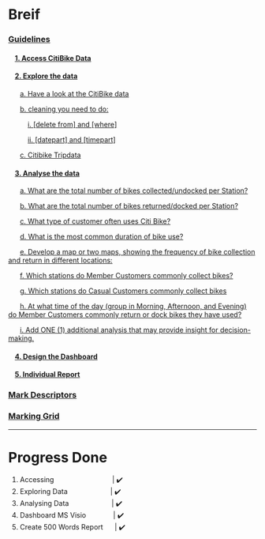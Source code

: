 # Breif

<h3>

[Guidelines](https://github.com/No3Mc/Citi-Bike-Analysis/wiki#use-the-following-guidelines-to-apply-sas-studio) <br>
</h3>
<h4>

&nbsp;&nbsp;&nbsp; [1. Access CitiBike Data](https://github.com/No3Mc/Citi-Bike-Analysis/wiki#1------------------------------------------------------------------------------------------------------------------------------------------) <br>
</h4>
<h4>

&nbsp;&nbsp;&nbsp; [2. Explore the data](https://github.com/No3Mc/Citi-Bike-Analysis/wiki#2-----------------------------------------------------------------------------------------------------------------------------------------) <br>
</h4>

&nbsp;&nbsp;&nbsp;&nbsp;&nbsp; [a. Have a look at the CitiBike data](https://github.com/No3Mc/Citi-Bike-Analysis/wiki#-1)  <br>

&nbsp;&nbsp;&nbsp;&nbsp;&nbsp; [b. cleaning you need to do:](https://github.com/No3Mc/Citi-Bike-Analysis/wiki#-2)  <br>

&nbsp;&nbsp;&nbsp;&nbsp;&nbsp;&nbsp;&nbsp;&nbsp;&nbsp; [i. [delete from] and [where]](https://github.com/No3Mc/Citi-Bike-Analysis/wiki#-i-some-bikes-were-not-returned-by-customers-this-is-represented-by-empty-or-incorrectly-inputted-data-under-the-end_station_name-and-end_station_id-columns-you-will-need-to-removeexclude-these-from-your-dataset-using-sas-studio-code-hint-use-a-sql-procedure-proc-sql-with-delete-from-and-where-statements--)  <br>

&nbsp;&nbsp;&nbsp;&nbsp;&nbsp;&nbsp;&nbsp;&nbsp;&nbsp; [ii. [datepart] and [timepart]](https://github.com/No3Mc/Citi-Bike-Analysis/wiki#-ii-you-will-need-to-split-the-following-columns-into-date-and-time-and-reformat-the-date-hint-consider-datepart-and-timepart-functions)  <br>

&nbsp;&nbsp;&nbsp;&nbsp;&nbsp; [c. Citibike Tripdata](https://github.com/No3Mc/Citi-Bike-Analysis/wiki#------citibike-tripdata------) <br>

<h4>

&nbsp;&nbsp;&nbsp; [3. Analyse the data](https://github.com/No3Mc/Citi-Bike-Analysis/wiki#3-----------------------------------------------------------------------------------------------------------------------------------------) <br>
</h4>

&nbsp;&nbsp;&nbsp;&nbsp;&nbsp; [a. What are the total number of bikes collected/undocked per Station?](https://github.com/No3Mc/Citi-Bike-Analysis/wiki#a-)  <br>

&nbsp;&nbsp;&nbsp;&nbsp;&nbsp; [b. What are the total number of bikes returned/docked per Station?](https://github.com/No3Mc/Citi-Bike-Analysis/wiki#b-)  <br>

&nbsp;&nbsp;&nbsp;&nbsp;&nbsp; [c. What type of customer often uses Citi Bike?](https://github.com/No3Mc/Citi-Bike-Analysis/wiki#c-)  <br>

&nbsp;&nbsp;&nbsp;&nbsp;&nbsp; [d. What is the most common duration of bike use?](https://github.com/No3Mc/Citi-Bike-Analysis/wiki#d-)  <br>

&nbsp;&nbsp;&nbsp;&nbsp;&nbsp; [e. Develop a map or two maps, showing the frequency of bike collection and return in different locations:](https://github.com/No3Mc/Citi-Bike-Analysis/wiki#e-)  <br>

&nbsp;&nbsp;&nbsp;&nbsp;&nbsp; [f. Which stations do Member Customers commonly collect bikes?](https://github.com/No3Mc/Citi-Bike-Analysis/wiki#f-)  <br>

&nbsp;&nbsp;&nbsp;&nbsp;&nbsp; [g. Which stations do Casual Customers commonly collect bikes](https://github.com/No3Mc/Citi-Bike-Analysis/wiki#g-)  <br>

&nbsp;&nbsp;&nbsp;&nbsp;&nbsp; [h. At what time of the day (group in Morning, Afternoon, and Evening) do Member Customers commonly return or dock bikes they have used?](https://github.com/No3Mc/Citi-Bike-Analysis/wiki#h-)  <br>

&nbsp;&nbsp;&nbsp;&nbsp;&nbsp; [i. Add ONE (1) additional analysis that may provide insight for decision-making.](https://github.com/No3Mc/Citi-Bike-Analysis/wiki#i-)  <br>
<h4>

&nbsp;&nbsp;&nbsp; [4. Design the Dashboard](https://github.com/No3Mc/Citi-Bike-Analysis/wiki#4-----------------------------------------------------------------------------------------------------------------------------------------) <br>
</h4>
<h4>

&nbsp;&nbsp;&nbsp; [5. Individual Report](https://github.com/No3Mc/Citi-Bike-Analysis/wiki#5-----------------------------------------------------------------------------------------------------------------------------------------) <br>
</h4>

<h3>

[Mark Descriptors](https://github.com/No3Mc/Citi-Bike-Analysis/wiki#-undergraduate-mark-descriptors-to-guide-tutor-evaluations-in-written-reports-) <br>
</h3>
<h3>

[Marking Grid](https://github.com/No3Mc/Citi-Bike-Analysis/wiki#marking-grid) <br>
</h4>



---

# Progress Done

1.  Accessing &nbsp;&nbsp;&nbsp;&nbsp;&nbsp;&nbsp;&nbsp;&nbsp;&nbsp;&nbsp;&nbsp;&nbsp; &nbsp;&nbsp;&nbsp;&nbsp;&nbsp;&nbsp;&nbsp;&nbsp;&nbsp;&nbsp;&nbsp;&nbsp;&nbsp;&nbsp;&nbsp; | ✔️ 
2.  Exploring Data &nbsp;&nbsp;&nbsp;&nbsp;&nbsp;&nbsp;&nbsp;&nbsp;&nbsp;&nbsp;&nbsp;&nbsp;&nbsp;&nbsp;&nbsp;&nbsp;&nbsp;&nbsp;&nbsp;&nbsp;  | ✔️ 
3.  Analysing Data &nbsp;&nbsp;&nbsp;&nbsp;&nbsp;&nbsp;&nbsp;&nbsp;&nbsp;&nbsp;&nbsp;&nbsp;&nbsp;&nbsp;&nbsp;&nbsp;&nbsp;&nbsp;&nbsp;&nbsp; | ✔️
4.  Dashboard MS Visio &nbsp;&nbsp;&nbsp;&nbsp;&nbsp;&nbsp;&nbsp;&nbsp;&nbsp;&nbsp;&nbsp;&nbsp; | ✔️
5.  Create 500 Words Report &nbsp;&nbsp;&nbsp;&nbsp; | ✔️
